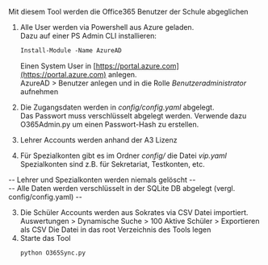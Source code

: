 Mit diesem Tool werden die Office365 Benutzer der Schule abgeglichen

1. Alle User werden via Powershell aus Azure geladen.  
   Dazu auf einer PS Admin CLI installieren:

   ```ps
   Install-Module -Name AzureAD
   ```

   Einen System User in [https://portal.azure.com](https://portal.azure.com) anlegen.  
   AzureAD > Benutzer anlegen und in die Rolle _Benutzeradministrator_ aufnehmen

2. Die Zugangsdaten werden in _config/config.yaml_ abgelegt.  
   Das Passwort muss verschlüsselt abgelegt werden. Verwende dazu
   O365Admin.py um einen Passwort-Hash zu erstellen.

3. Lehrer Accounts werden anhand der A3 Lizenz

4. Für Spezialkonten gibt es im Ordner _config/_ die Datei _vip.yaml_
   Spezialkonten sind z.B. für Sekretariat, Testkonten, etc.

-- Lehrer und Spezialkonten werden niemals gelöscht --  
-- Alle Daten werden verschlüsselt in der SQLite DB abgelegt (vergl. config/config.yaml) --

3. Die Schüler Accounts werden aus Sokrates via CSV Datei importiert.
   Auswertungen > Dynamische Suche > 100 Aktive Schüler > Exportieren als CSV
   Die Datei in das root Verzeichnis des Tools legen
4. Starte das Tool
   ```ps
   python O365Sync.py
   ```
